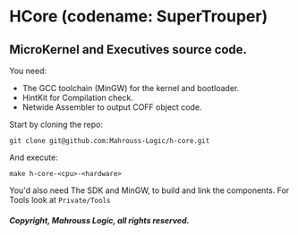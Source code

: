 # HCore (codename: SuperTrouper)

## MicroKernel and Executives source code.

You need:

- The GCC toolchain (MinGW) for the kernel and bootloader.
- HintKit for Compilation check.
- Netwide Assembler to output COFF object code.

Start by cloning the repo:

```
git clone git@github.com:Mahrouss-Logic/h-core.git
```

And execute:

```
make h-core-<cpu>-<hardware>
```

You'd also need The SDK and MinGW, to build and link the components. For Tools look at `Private/Tools`

##### Copyright, Mahrouss Logic, all rights reserved.

